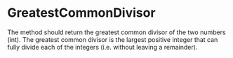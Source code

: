 # GreatestCommonDivisor
The method should return the greatest common divisor of the two numbers (int).  The greatest common divisor is the largest positive integer that can fully divide each of the integers (i.e. without leaving a remainder).
